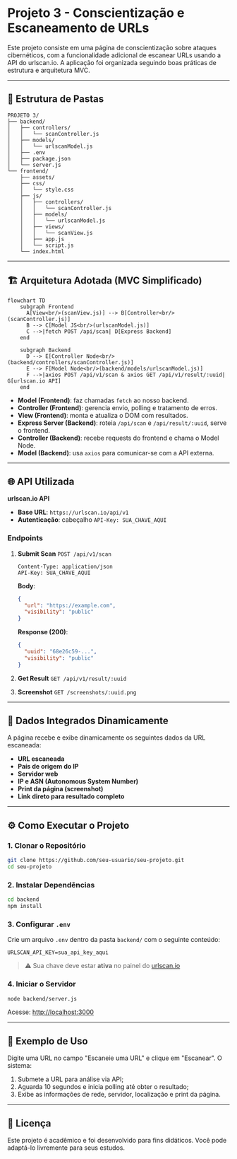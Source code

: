 # Projeto 3 - Conscientização e Escaneamento de URLs

Este projeto consiste em uma página de conscientização sobre ataques cibernéticos, com a funcionalidade adicional de escanear URLs usando a API do urlscan.io. A aplicação foi organizada seguindo boas práticas de estrutura e arquitetura MVC.

---

## 📁 Estrutura de Pastas

```plaintext
PROJETO 3/
├── backend/
│   ├── controllers/
│   │   └── scanController.js
│   ├── models/
│   │   └── urlscanModel.js
│   ├── .env
│   ├── package.json
│   └── server.js
└── frontend/
    ├── assets/
    ├── css/
    │   └── style.css
    ├── js/
    │   ├── controllers/
    │   │   └── scanController.js
    │   ├── models/
    │   │   └── urlscanModel.js
    │   ├── views/
    │   │   └── scanView.js
    │   ├── app.js
    │   └── script.js
    └── index.html
```

---

## 🏗️ Arquitetura Adotada (MVC Simplificado)

```mermaid
flowchart TD
    subgraph Frontend
      A[View<br/>(scanView.js)] --> B[Controller<br/>(scanController.js)]
      B --> C[Model JS<br/>(urlscanModel.js)]
      C -->|fetch POST /api/scan| D[Express Backend]
    end

    subgraph Backend
      D --> E[Controller Node<br/>(backend/controllers/scanController.js)]
      E --> F[Model Node<br/>(backend/models/urlscanModel.js)]
      F -->|axios POST /api/v1/scan & axios GET /api/v1/result/:uuid| G[urlscan.io API]
    end
```

- **Model (Frontend)**: faz chamadas `fetch` ao nosso backend.
- **Controller (Frontend)**: gerencia envio, polling e tratamento de erros.
- **View (Frontend)**: monta e atualiza o DOM com resultados.
- **Express Server (Backend)**: roteia `/api/scan` e `/api/result/:uuid`, serve o frontend.
- **Controller (Backend)**: recebe requests do frontend e chama o Model Node.
- **Model (Backend)**: usa `axios` para comunicar-se com a API externa.

---

## 🌐 API Utilizada

**urlscan.io API**

- **Base URL**: `https://urlscan.io/api/v1`
- **Autenticação**: cabeçalho `API-Key: SUA_CHAVE_AQUI`

### Endpoints

1. **Submit Scan**
   `POST /api/v1/scan`

   ```http
   Content-Type: application/json
   API-Key: SUA_CHAVE_AQUI
   ```

   **Body**:

   ```json
   {
     "url": "https://example.com",
     "visibility": "public"
   }
   ```

   **Response (200)**:

   ```json
   {
     "uuid": "68e26c59-...",
     "visibility": "public"
   }
   ```

2. **Get Result**
   `GET /api/v1/result/:uuid`

3. **Screenshot**
   `GET /screenshots/:uuid.png`

---

## 🔄 Dados Integrados Dinamicamente

A página recebe e exibe dinamicamente os seguintes dados da URL escaneada:

- **URL escaneada**
- **País de origem do IP**
- **Servidor web**
- **IP e ASN (Autonomous System Number)**
- **Print da página (screenshot)**
- **Link direto para resultado completo**

---

## ⚙️ Como Executar o Projeto

### 1. Clonar o Repositório

```bash
git clone https://github.com/seu-usuario/seu-projeto.git
cd seu-projeto
```

### 2. Instalar Dependências

```bash
cd backend
npm install
```

### 3. Configurar `.env`

Crie um arquivo `.env` dentro da pasta `backend/` com o seguinte conteúdo:

```env
URLSCAN_API_KEY=sua_api_key_aqui
```

> ⚠️ Sua chave deve estar **ativa** no painel do [urlscan.io](https://urlscan.io/user/api/)

### 4. Iniciar o Servidor

```bash
node backend/server.js
```

Acesse: [http://localhost:3000](http://localhost:3000)

---

## 🧪 Exemplo de Uso

Digite uma URL no campo "Escaneie uma URL" e clique em "Escanear". O sistema:

1. Submete a URL para análise via API;
2. Aguarda 10 segundos e inicia polling até obter o resultado;
3. Exibe as informações de rede, servidor, localização e print da página.

---

## 📄 Licença

Este projeto é acadêmico e foi desenvolvido para fins didáticos. Você pode adaptá-lo livremente para seus estudos.
